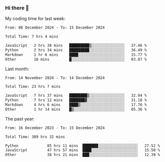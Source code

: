 ### Hi there 👋

My coding time for last week:

<!--START_SECTION:week-->

```txt
From: 08 December 2024 - To: 15 December 2024

Total Time: 7 hrs 4 mins

JavaScript   2 hrs 38 mins   █████████▒░░░░░░░░░░░░░░░   37.46 %
Python       2 hrs 34 mins   █████████░░░░░░░░░░░░░░░░   36.49 %
Markdown     1 hr 6 mins     ████░░░░░░░░░░░░░░░░░░░░░   15.77 %
Other        16 mins         █░░░░░░░░░░░░░░░░░░░░░░░░   03.87 %
```

<!--END_SECTION:week-->

Last month:

<!--START_SECTION:month-->

```txt
From: 14 November 2024 - To: 14 December 2024

Total Time: 23 hrs 7 mins

JavaScript   7 hrs 37 mins   ████████▒░░░░░░░░░░░░░░░░   32.94 %
Python       7 hrs 12 mins   ███████▓░░░░░░░░░░░░░░░░░   31.18 %
Markdown     4 hrs 6 mins    ████▒░░░░░░░░░░░░░░░░░░░░   17.76 %
Other        1 hr 14 mins    █▒░░░░░░░░░░░░░░░░░░░░░░░   05.36 %
```

<!--END_SECTION:month-->

The past year:

<!--START_SECTION:year-->

```txt
From: 16 December 2023 - To: 15 December 2024

Total Time: 309 hrs 32 mins

Python             85 hrs 11 mins  ███████░░░░░░░░░░░░░░░░░░   27.52 %
JavaScript         47 hrs 57 mins  ████░░░░░░░░░░░░░░░░░░░░░   15.50 %
Other              38 hrs 21 mins  ███░░░░░░░░░░░░░░░░░░░░░░   12.39 %
```

<!--END_SECTION:year-->
